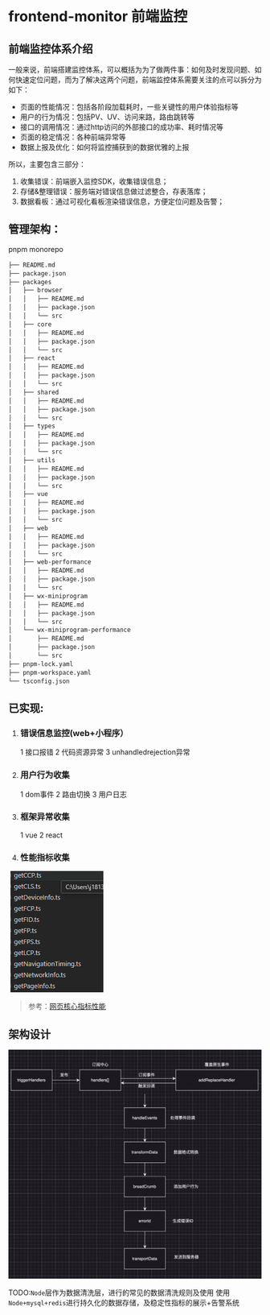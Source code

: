 # frontend-monitor 前端监控

## 前端监控体系介绍

一般来说，前端搭建监控体系，可以概括为为了做两件事：如何及时发现问题、如何快速定位问题，而为了解决这两个问题，前端监控体系需要关注的点可以拆分为如下：

- 页面的性能情况：包括各阶段加载耗时，一些关键性的用户体验指标等
- 用户的行为情况：包括PV、UV、访问来路，路由跳转等
- 接口的调用情况：通过http访问的外部接口的成功率、耗时情况等
- 页面的稳定情况：各种前端异常等
- 数据上报及优化：如何将监控捕获到的数据优雅的上报

所以，主要包含三部分：

1. 收集错误：前端嵌入监控SDK，收集错误信息；
2. 存储&整理错误：服务端对错误信息做过滤整合，存表落库；
3. 数据看板：通过可视化看板渲染错误信息，方便定位问题及告警；

## 管理架构：

pnpm monorepo

```Markdown
├── README.md
├── package.json
├── packages
│   ├── browser
│   │   ├── README.md
│   │   ├── package.json
│   │   └── src
│   ├── core
│   │   ├── README.md
│   │   ├── package.json
│   │   └── src
│   ├── react
│   │   ├── README.md
│   │   ├── package.json
│   │   └── src
│   ├── shared
│   │   ├── README.md
│   │   ├── package.json
│   │   └── src
│   ├── types
│   │   ├── README.md
│   │   ├── package.json
│   │   └── src
│   ├── utils
│   │   ├── README.md
│   │   ├── package.json
│   │   └── src
│   ├── vue
│   │   ├── README.md
│   │   ├── package.json
│   │   └── src
│   ├── web
│   │   ├── README.md
│   │   ├── package.json
│   │   └── src
│   ├── web-performance
│   │   ├── README.md
│   │   ├── package.json
│   │   └── src
│   ├── wx-miniprogram
│   │   ├── README.md
│   │   ├── package.json
│   │   └── src
│   └── wx-miniprogram-performance
│       ├── README.md
│       ├── package.json
│       └── src
├── pnpm-lock.yaml
├── pnpm-workspace.yaml
└── tsconfig.json
```

## 已实现:

1. ### 错误信息监控(web+小程序）

   1 接口报错 2 代码资源异常 3 unhandledrejection异常

2. ### 用户行为收集

   1 dom事件 2 路由切换 3 用户日志

3. ### 框架异常收集

   1 vue 2 react

4. ### 性能指标收集

​	![image-20240825185102010](imgs/image-20240825185102010.png)

> 参考：[网页核心指标性能](https://web.dev/articles/vitals?hl=zh-cn)

## 架构设计

![image](imgs/image.png)



TODO:`Node`层作为数据清洗层，进行的常见的数据清洗规则及使用 使用`Node+mysql+redis`进行持久化的数据存储，及稳定性指标的展示+告警系统

